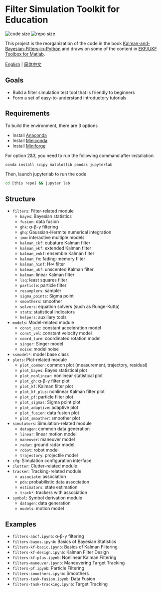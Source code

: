 # Filter Simulation Toolkit for Education

![code size](https://img.shields.io/github/languages/code-size/ivaquero/blog-filters.svg)
![repo size](https://img.shields.io/github/repo-size/ivaquero/blog-filters.svg)

This project is the reorganization of the code in the book [Kalman-and-Bayesian-Filters-in-Python](https://github.com/rlabbe/Kalman-and-Bayesian-Filters-in-Python) and draws on some of the content in [EKF/UKF Toolbox for Matlab](https://github.com/EEA-sensors/ekfukf).

<p align="left">
<a href="README.md">English</a> |
<a href="README-CN.md">简体中文</a>
</p>

## Goals

- Build a filter simulation test tool that is friendly to beginners
- Form a set of easy-to-understand introductory tutorials

## Requirements

To build the environment, there are 3 options

- Install [Anaconda](https://www.anaconda.com/download/success)
- Install [Miniconda](https://docs.anaconda.com/free/miniconda/miniconda-install/)
- Install [Miniforge](https://conda-forge.org/miniforge/)

For option 2&3, you need to run the following command after installation

```bash
conda install scipy matplotlib pandas jupyterlab
```

Then, launch jupyterlab to run the code

```bash
cd [this repo] && jupyter lab
```

## Structure

- `filters`: Filter-related module
  - `bayes`: Bayesian statistics
  - `fusion`: data fusion
  - `ghk`: α-β-γ filtering
  - `ghq`: Gaussian-Hermite numerical integration
  - `imm`: interactive multiple models
  - `kalman_ckf`: cubature Kalman filter
  - `kalman_ekf`: extended Kalman filter
  - `kalman_enkf`: ensemble Kalman filter
  - `kalman_fm`: fading-memory filter
  - `kalman_hinf`: H∞ filter
  - `kalman_ukf`: unscented Kalman filter
  - `kalman`: linear Kalman filter
  - `lsq`: least squares filter
  - `particle`: particle filter
  - `resamplers`: sampler
  - `sigma_points`: Sigma point
  - `smoothers`: smoother
  - `solvers`: equation solvers (such as Runge-Kutta)
  - `stats`: statistical indicators
  - `helpers`: auxiliary tools
- `models`: Model-related module
  - `const_acc`: constant acceleration model
  - `const_vel`: constant velocity model
  - `coord_ture`: coordinated rotation model
  - `singer`: Singer model
  - `noise`: model noise
- `ssmodel*`: model base class
- `plots`: Plot-related module
  - `plot_common`: common plot (measurement, trajectory, residual)
  - `plot_bayes`: Bayes statistical plot
  - `plot_nonlinear`: nonlinear statistical plot
  - `plot_gh`: α-β-γ filter plot
  - `plot_kf`: Kalman filter plot
  - `plot_kf_plus`: nonlinear Kalman filter plot
  - `plot_pf`: particle filter plot
  - `plot_sigmas`: Sigma point plot
  - `plot_adaptive`: adaptive plot
  - `plot_fusion`: data fusion plot
  - `plot_smoother`: smoother plot
- `simulators`: Simulation-related module
  - `datagen`: common data generation
  - `linear`: linear motion model
  - `maneuver`: maneuver model
  - `radar`: ground radar model
  - `robot`: robot model
  - `trajectory`: projectile model
- `cfg`: Simulation configuration interface
- `clutter`: Clutter-related module
- `tracker`: Tracking-related module
  - `associate`: association
  - `pda`: probabilistic data association
  - `estimators`: state estimation
  - `track*`: trackers with association
- `symbol`: Symbol derivation module
  - `datagen`: data generation
  - `models`: motion model

## Examples

- `filters-abcf.ipynb`: α-β-γ filtering
- `filters-bayes.ipynb`: Basics of Bayesian Statistics
- `filters-kf-basic.ipynb`: Basics of Kalman Filtering
- `filters-kf-design.ipynb`: Kalman Filter Design
- `filters-kf-plus.ipynb`: Nonlinear Kalman Filtering
- `filters-maneuver.ipynb`: Maneuvering Target Tracking
- `filters-pf.ipynb`: Particle Filtering
- `filters-smoothers.ipynb`: Smoothers
- `filters-task-fusion.ipynb`: Data Fusion
- `filters-task-tracking.ipynb`: Target Tracking
